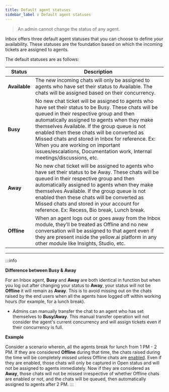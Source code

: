 ```yaml
---
title: Default agent statuses
sidebar_label : Default agent statuses
---
```



> An admin cannot change the status of any agent.


Inbox offers three default agent statuses that you can choose to define your availability. These statuses are the foundation based on which the incoming tickets are assigned to agents.

The default statuses are as follows:  

| Status | Description| 
| -------- | -------- | 
| **Available**     | The new incoming chats will only be assigned to agents who have set their status to Available. The chats will be assigned based on their concurrency.     |      
|**Busy**| No new chat ticket will be assigned to agents who have set their status to be Busy. These chats will be queued in their respective group and then automatically assigned to agents when they make themselves Available. If the group queue is not enabled then these chats will be converted as Missed chats and stored in Inbox for reference. Ex: When you are working on important issues/escalations, Documentation work, Internal meetings/discussions, etc.|
|**Away**| No new chat ticket will be assigned to agents who have set their status to be Away. These chats will be queued in their respective group and then automatically assigned to agents when they make themselves Available. If the group queue is not enabled then these chats will be converted as Missed chats and stored in your account for reference. Ex: Recess, Bio break, Lunch break.|
|**Offline**| When an agent logs out or goes away from the Inbox module, they’ll be treated as Offline and no new conversation will be assigned to that agent even if they are present inside the yellow.ai platform in any other module like Insights, Studio, etc.|


--------

      
:::info

**Difference between Busy & Away**

For an Inbox agent, **Busy** and **Away** are both identical in function but when you log out after changing your status to **Away**, your status will not be **Offline** it will remain as **Away**. This is to avoid missing out on the chats raised by the end users when all the agents have logged off within working hours (for example, for a lunch break).
- Admins can manually transfer the chat to an agent who has set themselves to **Busy/Away**. This manual transfer operation will not consider the agent's current concurrency and will assign tickets even if their concurrency is full.


**Example**

Consider a scenario wherein, all the agents break for lunch from 1 PM - 2 PM. If they are considered **Offline** during that time, the chats raised during the time will be completely missed unless Offline chats are [enabled](https://docs.yellow.ai/docs/platform_concepts/inbox/inbox-settings/workflows/offline-chat#docusaurus_skipToContent_fallback).  Even if they are enabled, those chats will only be captured in Open status and will not be assigned to agents immediately.
Now if they are considered as **Away**, those chats will not be missed irrespective of whether Offline chats are enabled or not, and the chats will be queued, then automatically assigned to agents after 2 PM.
:::
